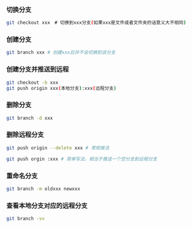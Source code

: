 ### 切换分支
```bash
git checkout xxx　# 切换到xxx分支(如果xxx是文件或者文件夹的话意义大不相同)
```

### 创建分支
```bash
git branch xxx # 创建xxx后并不会切换到该分支
```

### 创建分支并推送到远程
```bash
git checkout -b xxx
git push origin xxx(本地分支):xxx(远程分支)
```

### 删除分支
```bash
git branch -d xxx
```

### 删除远程分支
```bash
git push origin --delete xxx # 常规做法

git push orgin :xxx # 简单写法，相当于推送一个空分支到远程分支
```

### 重命名分支
```bash
git branch -m oldxxx newxxx
```

### 查看本地分支对应的远程分支
```bash
git branch -vv 
```
